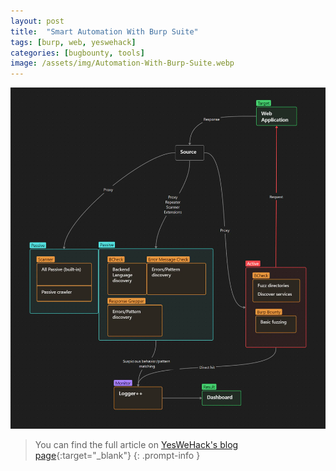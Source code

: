 ```yaml
---
layout: post
title:  "Smart Automation With Burp Suite"
tags: [burp, web, yeswehack]
categories: [bugbounty, tools]
image: /assets/img/Automation-With-Burp-Suite.webp 
---
```


![banner](/assets/img/Automation-With-Burp-Suite-workflow.webp)

> You can find the full article on [YesWeHack's blog page](https://www.yeswehack.com/learn-bug-bounty/smart-automation-with-burp-suite){:target="_blank"}
{: .prompt-info }